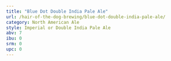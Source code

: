 ```yaml
---
title: "Blue Dot Double India Pale Ale"
url: /hair-of-the-dog-brewing/blue-dot-double-india-pale-ale/
category: North American Ale
style: Imperial or Double India Pale Ale
abv: 7
ibu: 0
srm: 0
upc: 0
---
```


